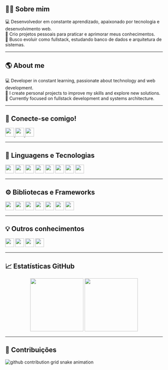 ## 👨‍💻 Sobre mim  

💻 Desenvolvedor em constante aprendizado, apaixonado por tecnologia e desenvolvimento web.  
🎯 Crio projetos pessoais para praticar e aprimorar meus conhecimentos.  
🚀 Busco evoluir como fullstack, estudando banco de dados e arquitetura de sistemas.  

---

## 🌎 About me  

💻 Developer in constant learning, passionate about technology and web development.  
🎯 I create personal projects to improve my skills and explore new solutions.  
🚀 Currently focused on fullstack development and systems architecture.  

---

## 📲 Conecte-se comigo!  

<div align="left">
  <a href="mailto:laportebiel1@gmail.com">
    <img src="https://img.shields.io/badge/Gmail-D14836?style=for-the-badge&logo=gmail&logoColor=white" height="28" />
  </a>
  <a href="https://www.linkedin.com/in/gabriel-souza-a4b3a7373/" target="_blank">
    <img src="https://img.shields.io/badge/LinkedIn-0A66C2?style=for-the-badge&logo=linkedin&logoColor=white" height="28" />
  </a>
  <a href="https://wa.me/5521978550404" target="_blank">
    <img src="https://img.shields.io/badge/WhatsApp-25D366?style=for-the-badge&logo=whatsapp&logoColor=white" height="28" />
  </a>
</div>

---

## 🧠 Linguagens e Tecnologias  

<div align="left">
  <img src="https://img.shields.io/badge/HTML5-E34F26?style=for-the-badge&logo=html5&logoColor=white" height="28" />
  <img src="https://img.shields.io/badge/CSS3-1572B6?style=for-the-badge&logo=css3&logoColor=white" height="28" />
  <img src="https://img.shields.io/badge/JavaScript-F7DF1E?style=for-the-badge&logo=javascript&logoColor=black" height="28" />
  <img src="https://img.shields.io/badge/TypeScript-3178C6?style=for-the-badge&logo=typescript&logoColor=white" height="28" />
  <img src="https://img.shields.io/badge/PHP-777BB4?style=for-the-badge&logo=php&logoColor=white" height="28" />
  <img src="https://img.shields.io/badge/Python-3776AB?style=for-the-badge&logo=python&logoColor=white" height="28" />
  <img src="https://img.shields.io/badge/MySQL-005C84?style=for-the-badge&logo=mysql&logoColor=white" height="28" />
  <img src="https://img.shields.io/badge/Git-F05033?style=for-the-badge&logo=git&logoColor=white" height="28" />
</div>

---

## ⚙️ Bibliotecas e Frameworks  

<div align="left">
  <img src="https://img.shields.io/badge/React-20232A?style=for-the-badge&logo=react&logoColor=61DAFB" height="28" />
  <img src="https://img.shields.io/badge/Angular-DD0031?style=for-the-badge&logo=angular&logoColor=white" height="28" />
  <img src="https://img.shields.io/badge/Ionic-3880FF?style=for-the-badge&logo=ionic&logoColor=white" height="28" />
  <img src="https://img.shields.io/badge/Bootstrap-563D7C?style=for-the-badge&logo=bootstrap&logoColor=white" height="28" />
  <img src="https://img.shields.io/badge/Figma-F24E1E?style=for-the-badge&logo=figma&logoColor=white" height="28" />
  <img src="https://img.shields.io/badge/Sass-CC6699?style=for-the-badge&logo=sass&logoColor=white" height="28" />
  <img src="https://img.shields.io/badge/Canva-00C4CC?style=for-the-badge&logo=canva&logoColor=white" height="28" />
</div>

---

## 💡 Outros conhecimentos  

<div align="left">
  <img src="https://img.shields.io/badge/Excel-217346?style=for-the-badge&logo=microsoft-excel&logoColor=white" height="28" />
  <img src="https://img.shields.io/badge/Jira-0052CC?style=for-the-badge&logo=jira&logoColor=white" height="28" />
  <img src="https://img.shields.io/badge/VS%20Code-0078D7?style=for-the-badge&logo=visual-studio-code&logoColor=white" height="28" />
  <img src="https://img.shields.io/badge/Vercel-000000?style=for-the-badge&logo=vercel&logoColor=white" height="28" />
</div>

---

## 📈 Estatísticas GitHub  

<div align="center">
  <img height="170em" src="https://github-readme-stats.vercel.app/api?username=GabrielSouza&show_icons=true&theme=radical&include_all_commits=true&count_private=true"/>
  <img height="170em" src="https://github-readme-stats.vercel.app/api/top-langs/?username=GabrielSouza&layout=compact&langs_count=7&theme=radical"/>
</div>

---

## 🐍 Contribuições  

<picture>
  <source media="(prefers-color-scheme: dark)" srcset="https://raw.githubusercontent.com/GabrielSouza/GabrielSouza/output/github-contribution-grid-snake-dark.svg">
  <source media="(prefers-color-scheme: light)" srcset="https://raw.githubusercontent.com/GabrielSouza/GabrielSouza/output/github-contribution-grid-snake.svg">
  <img alt="github contribution grid snake animation" src="https://raw.githubusercontent.com/GabrielSouza/GabrielSouza/output/github-contribution-grid-snake.svg">
</picture>
